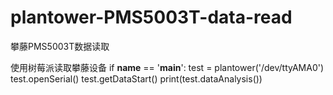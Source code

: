 # plantower-PMS5003T-data-read
攀藤PMS5003T数据读取

使用树莓派读取攀藤设备
if __name__ == '__main__':
    test = plantower('/dev/ttyAMA0')
    test.openSerial()
    test.getDataStart()
    print(test.dataAnalysis())
